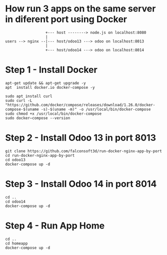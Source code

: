 # How run 3 apps on the same server in diferent port using Docker 
```
                  +--- host --------> node.js on localhost:8080
                  |
users --> nginx --|--- host/odoo13 ---> odoo on localhost:8013
                  |
                  +--- host/odoo14 ---> odoo on localhost:8014
```

# Step 1 - Install Docker
```
apt-get update && apt-get upgrade -y
apt  install docker.io docker-compose -y

sudo apt install curl
sudo curl -L "https://github.com/docker/compose/releases/download/1.26.0/docker-compose-$(uname -s)-$(uname -m)" -o /usr/local/bin/docker-compose
sudo chmod +x /usr/local/bin/docker-compose
sudo docker–compose --version
```

# Step 2 - Install Odoo 13 in port 8013
```
git clone https://github.com/falconsoft3d/run-docker-nginx-app-by-port
cd run-docker-nginx-app-by-port
cd odoo13
docker-compose up -d
```

# Step 3 - Install Odoo 14 in port 8014
```
cd ..
cd odoo14
docker-compose up -d
```

# Step 4 - Run App Home
```
cd ..
cd homeapp
docker-compose up -d
```
